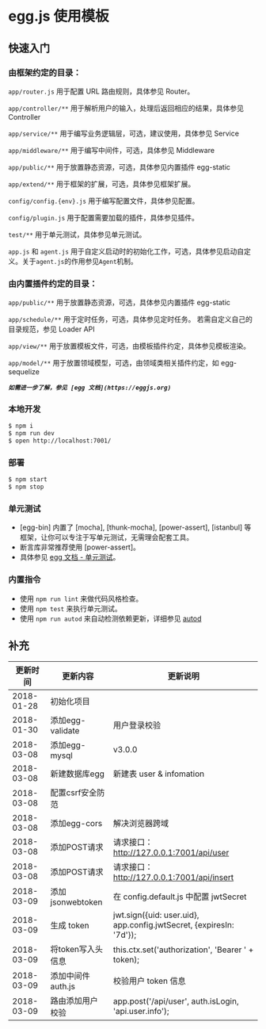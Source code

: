 # egg.js 使用模板

## 快速入门

<!-- 在此次添加使用文档 -->

### 由框架约定的目录：

`app/router.js` 用于配置 URL 路由规则，具体参见 Router。

`app/controller/**` 用于解析用户的输入，处理后返回相应的结果，具体参见 Controller

`app/service/**` 用于编写业务逻辑层，可选，建议使用，具体参见 Service

`app/middleware/**` 用于编写中间件，可选，具体参见 Middleware

`app/public/**` 用于放置静态资源，可选，具体参见内置插件 egg-static

`app/extend/**` 用于框架的扩展，可选，具体参见框架扩展。

`config/config.{env}.js` 用于编写配置文件，具体参见配置。

`config/plugin.js` 用于配置需要加载的插件，具体参见插件。

`test/**` 用于单元测试，具体参见单元测试。

`app.js` 和 `agent.js` 用于自定义启动时的初始化工作，可选，具体参见启动自定义。关于`agent.js`的作用参见`Agent`机制。

### 由内置插件约定的目录：

`app/public/**` 用于放置静态资源，可选，具体参见内置插件 egg-static

`app/schedule/**` 用于定时任务，可选，具体参见定时任务。
若需自定义自己的目录规范，参见 Loader API

`app/view/**` 用于放置模板文件，可选，由模板插件约定，具体参见模板渲染。

`app/model/**` 用于放置领域模型，可选，由领域类相关插件约定，如 egg-sequelize


***`如需进一步了解，参见 [egg 文档](https://eggjs.org)`***

### 本地开发

```bash
$ npm i
$ npm run dev
$ open http://localhost:7001/
```

### 部署

```bash
$ npm start
$ npm stop
```

### 单元测试

- [egg-bin] 内置了 [mocha], [thunk-mocha], [power-assert], [istanbul] 等框架，让你可以专注于写单元测试，无需理会配套工具。
- 断言库非常推荐使用 [power-assert]。
- 具体参见 [egg 文档 - 单元测试](https://eggjs.org/zh-cn/core/unittest)。

### 内置指令

- 使用 `npm run lint` 来做代码风格检查。
- 使用 `npm test` 来执行单元测试。
- 使用 `npm run autod` 来自动检测依赖更新，详细参见 [autod](https://www.npmjs.com/package/autod)



## 补充


更新时间| 更新内容|更新说明
---|---|---
2018-01-28 | 初始化项目 |
2018-01-30 | 添加egg-validate| 用户登录校验
2018-03-08 | 添加egg-mysql| v3.0.0
2018-03-08 | 新建数据库egg | 新建表 user & infomation
2018-03-08 | 配置csrf安全防范|
2018-03-08 | 添加egg-cors| 解决浏览器跨域
2018-03-08 | 添加POST请求| 请求接口：http://127.0.0.1:7001/api/user
2018-03-08 | 添加POST请求| 请求接口：http://127.0.0.1:7001/api/insert
2018-03-09 | 添加jsonwebtoken | 在 config.default.js 中配置 jwtSecret
2018-03-09 | 生成 token | jwt.sign({uid: user.uid}, app.config.jwtSecret, {expiresIn: '7d'});
2018-03-09 | 将token写入头信息 | this.ctx.set('authorization', 'Bearer ' + token);
2018-03-09 | 添加中间件 auth.js | 校验用户 token 信息
2018-03-09 | 路由添加用户校验 | app.post('/api/user', auth.isLogin, 'api.user.info');